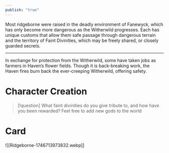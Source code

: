 ```yaml
---
publish: "true"
---
```

Most ridgeborne were raised in the deadly environment of Fanewyck, which has only become more dangerous as the Witherwild progresses. Each has unique customs that allow them safe passage through dangerous terrain and the territory of Faint Divinities, which may be freely shared, or closely guarded secrets.

---
 
 In exchange for protection from the Witherwild, some have taken jobs as farmers in Haven’s flower fields. Though it is back-breaking work, the Haven fires burn back the ever-creeping Witherwild, offering safety.

# Character Creation

> [!question] What faint divinities do you give tribute to, and how have you been rewarded?
> Feel free to add new gods to the world
# Card
![[Ridgeborne-1746713973832.webp]]
